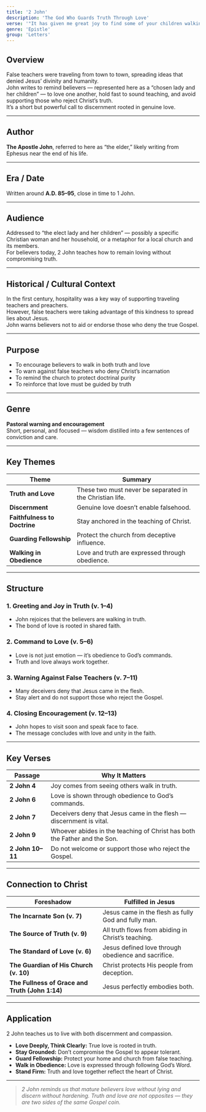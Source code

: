 ```yaml
---
title: '2 John'
description: 'The God Who Guards Truth Through Love'
verse: '"It has given me great joy to find some of your children walking in the truth, just as the Father commanded us." — 2 John 4'
genre: 'Epistle'
group: 'Letters'
---
```


## Overview  
False teachers were traveling from town to town, spreading ideas that denied Jesus’ divinity and humanity.  
John writes to remind believers — represented here as a “chosen lady and her children” — to love one another, hold fast to sound teaching, and avoid supporting those who reject Christ’s truth.  
It’s a short but powerful call to discernment rooted in genuine love.

---

## Author  
**The Apostle John**, referred to here as “the elder,” likely writing from Ephesus near the end of his life.

---

## Era / Date  
Written around **A.D. 85–95**, close in time to 1 John.

---

## Audience  
Addressed to “the elect lady and her children” — possibly a specific Christian woman and her household, or a metaphor for a local church and its members.  
For believers today, 2 John teaches how to remain loving without compromising truth.

---

## Historical / Cultural Context  
In the first century, hospitality was a key way of supporting traveling teachers and preachers.  
However, false teachers were taking advantage of this kindness to spread lies about Jesus.  
John warns believers not to aid or endorse those who deny the true Gospel.

---

## Purpose  
- To encourage believers to walk in both truth and love  
- To warn against false teachers who deny Christ’s incarnation  
- To remind the church to protect doctrinal purity  
- To reinforce that love must be guided by truth  

---

## Genre  
**Pastoral warning and encouragement**  
Short, personal, and focused — wisdom distilled into a few sentences of conviction and care.

---

## Key Themes  

| Theme | Summary |
|-------|----------|
| **Truth and Love** | These two must never be separated in the Christian life. |
| **Discernment** | Genuine love doesn’t enable falsehood. |
| **Faithfulness to Doctrine** | Stay anchored in the teaching of Christ. |
| **Guarding Fellowship** | Protect the church from deceptive influence. |
| **Walking in Obedience** | Love and truth are expressed through obedience. |

---

## Structure  

### 1. Greeting and Joy in Truth (v. 1–4)
- John rejoices that the believers are walking in truth.  
- The bond of love is rooted in shared faith.  

### 2. Command to Love (v. 5–6)
- Love is not just emotion — it’s obedience to God’s commands.  
- Truth and love always work together.  

### 3. Warning Against False Teachers (v. 7–11)
- Many deceivers deny that Jesus came in the flesh.  
- Stay alert and do not support those who reject the Gospel.  

### 4. Closing Encouragement (v. 12–13)
- John hopes to visit soon and speak face to face.  
- The message concludes with love and unity in the faith.  

---

## Key Verses  

| Passage | Why It Matters |
|----------|----------------|
| **2 John 4** | Joy comes from seeing others walk in truth. |
| **2 John 6** | Love is shown through obedience to God’s commands. |
| **2 John 7** | Deceivers deny that Jesus came in the flesh — discernment is vital. |
| **2 John 9** | Whoever abides in the teaching of Christ has both the Father and the Son. |
| **2 John 10–11** | Do not welcome or support those who reject the Gospel. |

---

## Connection to Christ  

| Foreshadow | Fulfilled in Jesus |
|-------------|-------------------|
| **The Incarnate Son (v. 7)** | Jesus came in the flesh as fully God and fully man. |
| **The Source of Truth (v. 9)** | All truth flows from abiding in Christ’s teaching. |
| **The Standard of Love (v. 6)** | Jesus defined love through obedience and sacrifice. |
| **The Guardian of His Church (v. 10)** | Christ protects His people from deception. |
| **The Fullness of Grace and Truth (John 1:14)** | Jesus perfectly embodies both. |

---

## Application  
2 John teaches us to live with both discernment and compassion.  
- **Love Deeply, Think Clearly:** True love is rooted in truth.  
- **Stay Grounded:** Don’t compromise the Gospel to appear tolerant.  
- **Guard Fellowship:** Protect your home and church from false teaching.  
- **Walk in Obedience:** Love is expressed through following God’s Word.  
- **Stand Firm:** Truth and love together reflect the heart of Christ.  

---

> *2 John reminds us that mature believers love without lying and discern without hardening. Truth and love are not opposites — they are two sides of the same Gospel coin.*
